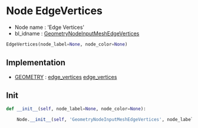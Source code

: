 # Node EdgeVertices

- Node name : 'Edge Vertices'
- bl_idname : [GeometryNodeInputMeshEdgeVertices](https://docs.blender.org/api/current/bpy.types.GeometryNodeInputMeshEdgeVertices.html)


``` python
EdgeVertices(node_label=None, node_color=None)
```
## Implementation

- [GEOMETRY](/docs/GeoNodes/socket_GEOMETRY.md) : [edge_vertices](/docs/GeoNodes/socket_GEOMETRY.md#edge_vertices) [edge_vertices](/docs/GeoNodes/socket_GEOMETRY.md#edge_vertices)

## Init

``` python
def __init__(self, node_label=None, node_color=None):

    Node.__init__(self, 'GeometryNodeInputMeshEdgeVertices', node_label=node_label, node_color=node_color)
```
